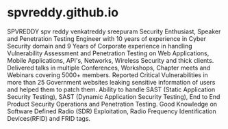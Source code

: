 # spvreddy.github.io
SPVREDDY spv reddy venkatreddy sreepuram Security Enthusiast, Speaker and Penetration Testing Engineer with 10 years of experience in Cyber Security domain and 9 Years of Corporate experience in handling Vulnerability Assessment and Penetration Testing on Web Applications, Mobile Applications, API's, Networks, Wireless Security and thick clients. Delivered talks in multiple Conferences, Workshops, Chapter meets and Webinars covering 5000+ members. Reported Critical Vulnerabilities in more than 25 Government websites leaking sensitive information of users and helped them to patch them. Ability to handle SAST (Static Application Security Testing), SAST (Dynamic Application Security Testing), End to End Product Security Operations and Penetration Testing. Good Knowledge on Software Defined Radio (SDR) Exploitation, Radio Frequency Identification Devices(RFID) and FRID tags.
